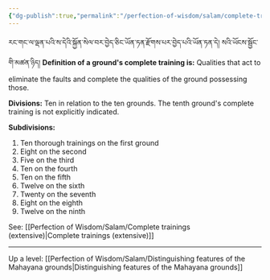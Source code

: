 ```yaml
---
{"dg-publish":true,"permalink":"/perfection-of-wisdom/salam/complete-trainings/"}
---
```


རང་གང་ལ་ལྡན་པའི་ས་དེའི་སྐྱོན་སེལ་བར་བྱེད་ཅིང་ཡོན་ཏན་རྫོགས་པར་བྱེད་པའི་ཡོན་ཏན་དེ། སའི་ཡོངས་སྦྱོང་གི་མཚན་ཉིད།
**Definition of a ground's complete training is:** Qualities that act to eliminate the faults and complete the qualities of the ground possessing those.

**Divisions:** Ten in relation to the ten grounds.
The tenth ground's complete training is not explicitly indicated.

**Subdivisions:**
1. Ten thorough trainings on the first ground
2. Eight on the second
3. Five on the third
4. Ten on the fourth
5. Ten on the fifth
6. Twelve on the sixth
7. Twenty on the seventh
8. Eight on the eighth
9. Twelve on the ninth

See: [[Perfection of Wisdom/Salam/Complete trainings (extensive)\|Complete trainings (extensive)]]

---
Up a level: [[Perfection of Wisdom/Salam/Distinguishing features of the Mahayana grounds\|Distinguishing features of the Mahayana grounds]]

